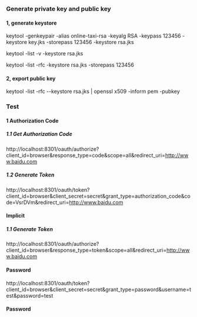 ### Generate private key and public key
#### 1, generate keystore
keytool -genkeypair -alias online-taxi-rsa -keyalg RSA -keypass 123456 -keystore key.jks -storepass 123456 -keystore rsa.jks 

keytool -list -v -keystore rsa.jks

keytool -list -rfc -keystore rsa.jks -storepass 123456

#### 2, export public key
keytool -list -rfc --keystore rsa.jks | openssl x509 -inform pem -pubkey

### Test
#### 1 Authorization Code
##### 1.1 Get Authorization Code
http://localhost:8301/oauth/authorize?client_id=browser&response_type=code&scope=all&redirect_uri=http://www.baidu.com

##### 1.2 Generate Token
http://localhost:8301/oauth/token?client_id=browser&client_secret=secret&grant_type=authorization_code&code=VsrDVm&redirect_uri=http://www.baidu.com

#### Implicit
##### 1.1 Generate Token
http://localhost:8301/oauth/authorize?client_id=browser&response_type=token&scope=all&redirect_uri=http://www.baidu.com

#### Password
http://localhost:8301/oauth/token?client_id=browser&client_secret=secret&grant_type=password&username=test&password=test

#### Password